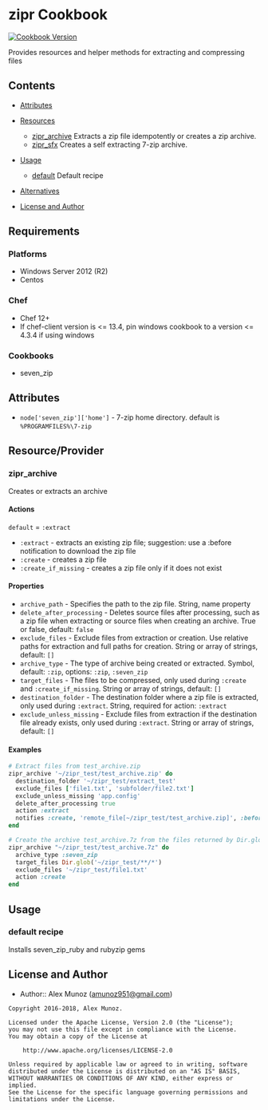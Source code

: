 # zipr Cookbook

[![Cookbook Version](https://img.shields.io/badge/cookbook-2.0.2-green.svg)](https://supermarket.chef.io/cookbooks/zipr)

Provides resources and helper methods for extracting and compressing files

## Contents

- [Attributes](#attributes)
- [Resources](#resources)

  - [zipr_archive](#zipr_extract) Extracts a zip file idempotently or creates a zip archive.
  - [zipr_sfx](#zipr_sfx) Creates a self extracting 7-zip archive.

- [Usage](#usage)

  - [default](#default) Default recipe

- [Alternatives](#alternative-cookbooks)

- [License and Author](#license-and-author)

## Requirements

### Platforms

- Windows Server 2012 (R2)
- Centos

### Chef

- Chef 12+
- If chef-client version is <= 13.4, pin windows cookbook to a version <= 4.3.4 if using windows

### Cookbooks

- seven_zip

## Attributes

- `node['seven_zip']['home']` - 7-zip home directory. default is `%PROGRAMFILES%\7-zip`

## Resource/Provider

### zipr_archive

Creates or extracts an archive

#### Actions

`default` = `:extract`

- `:extract` - extracts an existing zip file; suggestion: use a :before notification to download the zip file
- `:create` - creates a zip file
- `:create_if_missing` - creates a zip file only if it does not exist

#### Properties

- `archive_path` - Specifies the path to the zip file. String, name property
- `delete_after_processing` - Deletes source files after processing, such as a zip file when extracting or source files when creating an archive. True or false, default: `false`
- `exclude_files` - Exclude files from extraction or creation. Use relative paths for extraction and full paths for creation. String or array of strings, default: `[]`
- `archive_type` - The type of archive being created or extracted. Symbol, default: `:zip`, options: `:zip`, `:seven_zip`
- `target_files` - The files to be compressed, only used during `:create` and `:create_if_missing`. String or array of strings, default: `[]`
- `destination_folder` - The destination folder where a zip file is extracted, only used during `:extract`. String, required for action: `:extract`
- `exclude_unless_missing` - Exclude files from extraction if the destination file already exists, only used during `:extract`. String or array of strings, default: `[]`

#### Examples

```ruby
# Extract files from test_archive.zip
zipr_archive '~/zipr_test/test_archive.zip' do
  destination_folder '~/zipr_test/extract_test'
  exclude_files ['file1.txt', 'subfolder/file2.txt']
  exclude_unless_missing 'app.config'
  delete_after_processing true
  action :extract
  notifies :create, 'remote_file[~/zipr_test/test_archive.zip]', :before
end
```

```ruby
# Create the archive test_archive.7z from the files returned by Dir.glob('~/zipr_test/**/*') excluding ~/zipr_test/file1.txt
zipr_archive "~/zipr_test/test_archive.7z" do
  archive_type :seven_zip
  target_files Dir.glob('~/zipr_test/**/*')
  exclude_files '~/zipr_test/file1.txt'
  action :create
end
```

## Usage

### default recipe

Installs seven_zip_ruby and rubyzip gems

## License and Author

- Author:: Alex Munoz ([amunoz951@gmail.com](mailto:amunoz951@gmail.com))

```text
Copyright 2016-2018, Alex Munoz.

Licensed under the Apache License, Version 2.0 (the "License");
you may not use this file except in compliance with the License.
You may obtain a copy of the License at

    http://www.apache.org/licenses/LICENSE-2.0

Unless required by applicable law or agreed to in writing, software
distributed under the License is distributed on an "AS IS" BASIS,
WITHOUT WARRANTIES OR CONDITIONS OF ANY KIND, either express or implied.
See the License for the specific language governing permissions and
limitations under the License.
```
